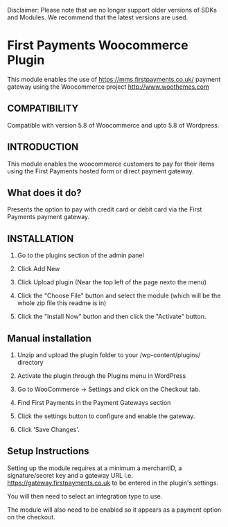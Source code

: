 Disclaimer: Please note that we no longer support older versions of SDKs and Modules. We recommend that the latest versions are used.

First Payments Woocommerce Plugin
==============

This module enables the use of https://mms.firstpayments.co.uk/ payment gateway using the Woocommerce project http://www.woothemes.com

COMPATIBILITY
------------

Compatible with version 5.8 of Woocommerce and upto 5.8 of Wordpress. 

INTRODUCTION
------------

This module enables the woocommerce customers to pay for their items using the First Payments hosted form or direct payment gateway.

What does it do?
----------------
Presents the option to pay with credit card or debit card via the First Payments payment gateway.


INSTALLATION
------------

1. Go to the plugins section of the admin panel

2. Click Add New

3. Click Upload plugin (Near the top left of the page nexto the menu)

4. Click the "Choose File" button and select the module (which will be the whole zip file this readme is in)

4. Click the "Install Now" button and then click the "Activate" button.


Manual installation 
--------------------

1. Unzip and upload the plugin folder to your /wp-content/plugins/ directory

2. Activate the plugin through the Plugins menu in WordPress

3. Go to WooCommerce -> Settings and click on the Checkout tab. 

4. Find First Payments in the Payment Gateways section 

5. Click the settings button to configure and enable the gateway.

6. Click 'Save Changes'.


Setup Instructions
--------------------

Setting up the module requires at a minimum a merchantID, a signature/secret key and
a gateway URL i.e. https://gateway.firstpayments.co.uk to be entered in the plugin's settings.

You will then need to select an integration type to use.

The module will also need to be enabled so it appears as a payment option on the checkout.
